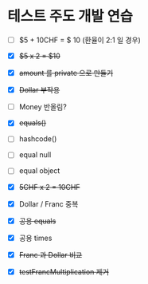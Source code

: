 # 테스트 주도 개발 연습



- [ ]  \$5 + 10CHF = $ 10 (환율이 2:1 일 경우)
- [x] ~~\$5 x 2 = $10~~ 
- [x] ~~amount 를 private 으로 만들기~~
- [x] ~~Dollar 부작용~~ 
- [ ] Money 반올림?
- [x] ~~equals()~~
- [ ] hashcode()
- [ ] equal null
- [ ] equal object
- [x] ~~5CHF x 2 = 10CHF~~
- [x] Dollar / Franc 중복
- [x] ~~공용 equals~~
- [x] 공용 times
- [x] ~~Franc 과 Dollar 비교~~
- [x] ~~testFrancMultiplication 제거~~


 



